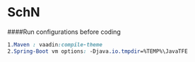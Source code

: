 # SchN

####Run configurations before coding
```css
1.Maven : vaadin:compile-theme
2.Spring-Boot vm options: -Djava.io.tmpdir=%TEMP%\JavaTFE
```


